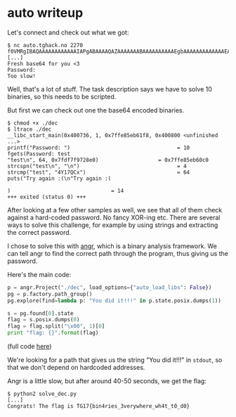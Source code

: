 # auto writeup

Let's connect and check out what we got:

```
$ nc auto.tghack.no 2270
f0VMRgIBAQAAAAAAAAAAAAIAPgABAAAAQAZAAAAAAABAAAAAAAAAAEgbAAAAAAAAAAAAAEAAOAAJAEAAHwAc
[...]
Fresh base64 for you <3
Password:
Too slow!
```

Well, that's a lot of stuff. The task description says we have to solve 10 binaries, so this needs to be scripted.

But first we can check out one the base64 encoded binaries.

```
$ chmod +x ./dec
$ ltrace ./dec
__libc_start_main(0x400736, 1, 0x7ffe85eb61f8, 0x400800 <unfinished ...>
printf("Password: ")                                  = 10
fgets(Password: test
"test\n", 64, 0x7fdf7f9728e0)                   = 0x7ffe85eb60c0
strcspn("test\n", "\n")                               = 4
strcmp("test", "4Y17QCx")                             = 64
puts("Try again :(\n"Try again :(

)                                = 14
+++ exited (status 0) +++
```

After looking at a few other samples as well, we see that all of them check against a hard-coded password. No fancy XOR-ing etc. There are several ways to solve this challenge, for example by using strings and extracting the correct password.

I chose to solve this with [angr](http://angr.io/), which is a binary analysis framework. We can tell angr to find the correct path through the program, thus giving us the password.

Here's the main code:
```python
p = angr.Project("./dec", load_options={"auto_load_libs": False})
pg = p.factory.path_group()
pg.explore(find=lambda p: "You did it!!!" in p.state.posix.dumps(1))

s = pg.found[0].state
flag = s.posix.dumps(0)
flag = flag.split("\x00", 1)[0]
print "flag: {}".format(flag)
```
(full code [here](solve_dec.py))

We're looking for a path that gives us the string "You did it!!!" in `stdout`, so that we don't depend on hardcoded addresses.

Angr is a little slow, but after around 40-50 seconds, we get the flag:
```
$ python2 solve_dec.py
[...]
Congrats! The flag is TG17{bin4ries_3verywhere_wh4t_t0_d0}
```
